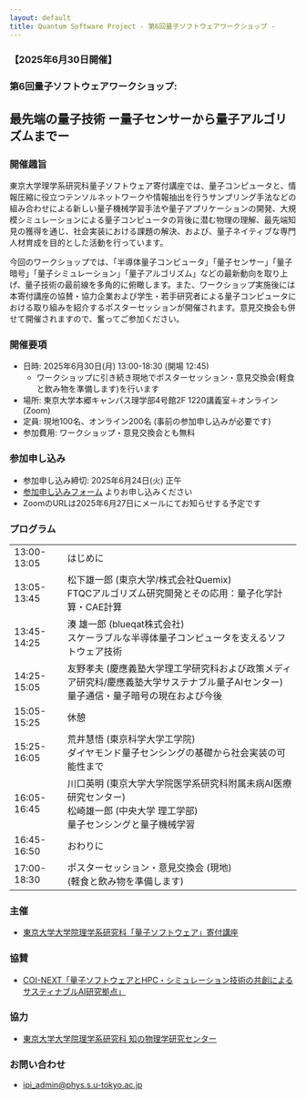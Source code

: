 ```yaml
---
layout: default
title: Quantum Software Project - 第6回量子ソフトウェアワークショップ - 
---
```


### 【2025年6月30日開催】
### 第6回量子ソフトウェアワークショップ: 
## 最先端の量子技術 ー量子センサーから量子アルゴリズムまでー

### 開催趣旨

東京大学理学系研究科量子ソフトウェア寄付講座では、量子コンピュータと、情報圧縮に役立つテンソルネットワークや情報抽出を行うサンプリング手法などの組み合わせによる新しい量子機械学習手法や量子アプリケーションの開発、大規模シミュレーションによる量子コンピュータの背後に潜む物理の理解、最先端知見の獲得を通じ、社会実装における課題の解決、および、量子ネイティブな専門人材育成を目的とした活動を行っています。

今回のワークショップでは、「半導体量子コンピュータ」「量子センサー」「量子暗号」「量子シミュレーション」「量子アルゴリズム」などの最新動向を取り上げ、量子技術の最前線を多角的に俯瞰します。また、ワークショップ実施後には本寄付講座の協賛・協力企業および学生・若手研究者による量子コンピュータにおける取り組みを紹介するポスターセッションが開催されます。意見交換会も併せて開催されますので、奮ってご参加ください。

### 開催要項

* 日時: 2025年6月30日(月) 13:00-18:30 (開場 12:45)
  - ワークショップに引き続き現地でポスターセッション・意見交換会(軽食と飲み物を準備します)を行います
* 場所: 東京大学本郷キャンパス理学部4号館2F 1220講義室＋オンライン (Zoom)
* 定員: 現地100名、オンライン200名 (事前の参加申し込みが必要です)
* 参加費用: ワークショップ・意見交換会とも無料

### 参加申し込み

* 参加申し込み締切: 2025年6月24日(火) 正午
* [参加申し込みフォーム](https://forms.gle/kRDzMr2NVkpFGqbR8) よりお申し込みください
* ZoomのURLは2025年6月27日にメールにてお知らせする予定です

### プログラム

<table>
<tr><td> 13:00-13:05</td><td>はじめに</td></tr>
<tr><td> 13:05-13:45</td><td>松下雄一郎 (東京大学/株式会社Quemix)<br/>FTQCアルゴリズム研究開発とその応用：量子化学計算・CAE計算</td></tr>
<tr><td> 13:45-14:25</td><td>湊 雄一郎 (blueqat株式会社)<br/>スケーラブルな半導体量子コンピュータを支えるソフトウェア技術</td></tr>
<tr><td> 14:25-15:05</td><td>友野孝夫 (慶應義塾大学理工学研究科および政策メディア研究科/慶應義塾大学サステナブル量子AIセンター)<br/>量子通信・量子暗号の現在および今後</td></tr>
<tr><td> 15:05-15:25</td><td>休憩</td></tr>
<tr><td> 15:25-16:05</td><td>荒井慧悟 (東京科学大学工学院)<br/>ダイヤモンド量子センシングの基礎から社会実装の可能性まで</td></tr>
<tr><td> 16:05-16:45</td><td>川口英明 (東京大学大学院医学系研究科附属未病AI医療研究センター)<br/>松崎雄一郎 (中央大学 理工学部)<br/>量子センシングと量子機械学習</td></tr>
<tr><td> 16:45-16:50</td><td>おわりに</td></tr>
<tr><td> 17:00-18:30</td><td>ポスターセッション・意見交換会 (現地)<br/> (軽食と飲み物を準備します)</td></tr>
</table>

### 主催

* [東京大学大学院理学系研究科「量子ソフトウェア」寄付講座](https://qsw.phys.s.u-tokyo.ac.jp)

### 協賛

* [COI-NEXT「量子ソフトウェアとHPC・シミュレーション技術の共創によるサスティナブルAI研究拠点」](https://sqai.jp)

### 協力

* [東京大学大学院理学系研究科 知の物理学研究センター](https://www.phys.s.u-tokyo.ac.jp/lp/ipi/)

### お問い合わせ

* [ipi_admin@phys.s.u-tokyo.ac.jp](mailto:ipi_admin@phys.s.u-tokyo.ac.jp)
